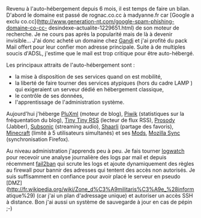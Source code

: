 <!-- title: Bilan de 6 mois d'auto-hébergement -->
<!-- category: Hébergement -->
<!-- tag: planet -->

Revenu à l'auto-hébergement depuis 6 mois, il est temps de faire un bilan.<!-- more -->
D'abord le domaine est passé de rognac.co.cc à madyanne.fr car [Google a exclu
co.cc](http://www.generation-nt.com/google-spam-phishing-domaine-co-cc-
desindexe-actualite-1229651.html) de son moteur de recherche. Je ne cours pas
après la popularité mais de là à devenir invisible... J'ai donc acheté un
domaine chez [Gandi](http://www.gandi.net/) et j'ai profité du pack Mail offert
pour leur confier mon adresse principale. Suite à de multiples soucis d'ADSL,
j'estime que le mail est trop critique pour être auto-hébergé.

Les principaux attraits de l'auto-hébergement sont :

*    la mise à disposition de ses services quand on est mobilité,
*    la liberté de faire tourner des services atypiques (hors du cadre LAMP ) qui
exigeraient un serveur dédié en hébergement classique,
*    le contrôle de ses données,
*    l'apprentissage de l'administration système.

Aujourd'hui j'héberge [PluXml](http://pluxml.org/) (moteur de blog),
[Piwik](http://fr.piwik.org/) (statistiques sur la fréquentation du blog),
[Tiny Tiny RSS](http://tt-rss.org) (lecteur de flux RSS),
[Prosody](http://prosody.im/) (Jabber), [Subsonic](http://www.subsonic.org)
(streaming audio), [Shaarli](http://sebsauvage.net/wiki/doku.php?id=php:shaarli)
(partage des favoris), [Minecraft](http://www.minecraft.net/) (limité à 5
utilisateurs simultanés) et ses
[Mods](http://fr.wikipedia.org/wiki/Mod_%28jeu_vid%C3%A9o%29), [Mozilla
Sync](http://docs.services.mozilla.com/howtos/run-sync.html) (synchronisation
Firefox).

Au niveau administration j'apprends peu à peu. Je fais tourner
[logwatch](http://www.debianhelp.co.uk/logwatch1.htm) pour recevoir une analyse
journalière des logs par mail et depuis récemment
[fail2ban](http://www.fail2ban.org) qui scrute les logs et ajoute dynamiquement
des règles au firewall pour bannir des adresses qui tentent des accès non
autorisés. Je suis suffisamment en confiance pour avoir placé le serveur en
pseudo [DMZ](http://fr.wikipedia.org/wiki/Zone_d%C3%A9militaris%C3%A9e_%28inform
atique%29) (car j'ai un plan d'adressage unique) et autoriser un accès SSH à
distance. Bon j'ai aussi un système de sauvegarde à jour en cas de pépin ;-)
